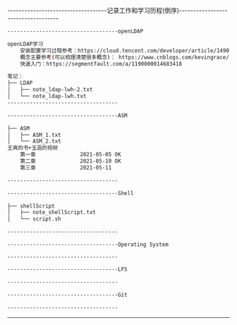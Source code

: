 -----------------------------------记录工作和学习历程(倒序)-----------------------------------

```bash
-----------------------------------openLDAP

openLDAP学习
    安装配置学习过程参考：https://cloud.tencent.com/developer/article/1490857 
    概念主要参考(可以梳理清楚很多概念)： https://www.cnblogs.com/kevingrace/p/5773974.html 
	快速入门：https://segmentfault.com/a/1190000014683418 

笔记：
├── LDAP
│   ├── note_ldap-lwh-2.txt
│   └── note_ldap-lwh.txt
----------------------------------- 
```

```bash
-----------------------------------ASM

├── ASM
│   ├── ASM_1.txt
│   └── ASM_2.txt
王爽的书+玉涵的视频
    第一章              2021-05-05 OK
    第二章              2021-05-10 OK
    第三章              2021-05-11

-----------------------------------
```

```bash
-----------------------------------Shell

├── shellScript
│   ├── note_shellScript.txt
│   └── script.sh

-----------------------------------
```

```
-----------------------------------Operating System

-----------------------------------
```

```bash
-----------------------------------LFS

-----------------------------------
```

```bash
-----------------------------------Git

-----------------------------------
```











--------------------------------------------------------------------------------

